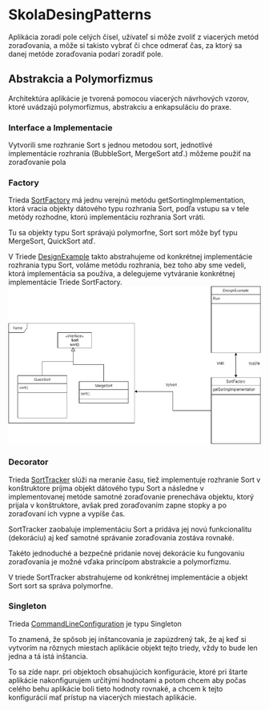 # SkolaDesingPatterns

Aplikácia zoradí pole celých čísel, užívateľ si môže zvoliť z viacerých metód zoraďovania, a môže si takisto vybrať či chce odmerať čas, za ktorý sa danej metóde zoraďovania podarí zoradiť pole.

## Abstrakcia a Polymorfizmus

Architektúra aplikácie je tvorená pomocou viacerých návrhových vzorov, ktoré uvádzajú polymorfizmus, abstrakciu a enkapsuláciu do praxe.

### Interface a Implementacie

Vytvorili sme rozhranie Sort s jednou metodou sort, jednotlivé implementácie rozhrania (BubbleSort, MergeSort atď.) môžeme použiť na zoraďovanie pola 

### Factory

Trieda [SortFactory](https://github.com/Jozef63/SkolaDesingPatterns/blob/master/src/sk/euba/tajj/cviko/sort/SortFactory.java) má jednu verejnú metódu getSortingImplementation, 
ktorá vracia objekty dátového typu rozhrania Sort, podľa vstupu sa v tele metódy rozhodne, ktorú implementáciu rozhrania Sort vráti.

Tu sa objekty typu Sort správajú polymorfne, Sort sort môže byť typu MergeSort, QuickSort atď.

V Triede [DesignExample](https://github.com/Jozef63/SkolaDesingPatterns/blob/master/src/sk/euba/tajj/cviko/DesignExample.java) takto abstrahujeme od konkrétnej implementácie 
rozhrania typu Sort, voláme metódu rozhrania, bez toho aby sme vedeli, ktorá implementácia sa používa, a delegujeme vytváranie konkrétnej implementácie Triede SortFactory. 
![alt text](https://github.com/Jozef63/SkolaDesingPatterns/blob/master/Untitled%20Diagram.jpg)


### Decorator

Trieda [SortTracker](https://github.com/Jozef63/SkolaDesingPatterns/blob/master/src/sk/euba/tajj/cviko/sort/SortTracker.java) slúži na meranie času, tiež implementuje rozhranie Sort
v konštruktore príjma objekt dátového typu Sort a následne v implementovanej metóde samotné zoraďovanie prenecháva objektu, ktorý prijala v konštruktore, avšak pred zoraďovaním zapne stopky
a po zoraďovaní ich vypne a vypíše čas.

SortTracker zaobaluje implementáciu Sort a pridáva jej novú funkcionalitu (dekoráciu) aj keď samotné správanie zoraďovania zostáva rovnaké.

Takéto jednoduché a bezpečné pridanie novej dekorácie ku fungovaniu zoraďovania je možné vďaka princípom abstrakcie a polymorfizmu. 

V triede SortTracker abstrahujeme od konkrétnej implementácie a objekt Sort sort sa správa polymorfne.

### Singleton

Trieda [CommandLineConfiguration](https://github.com/Jozef63/SkolaDesingPatterns/blob/master/src/sk/euba/tajj/cviko/configuration/CommandLineConfiguration.java) je typu Singleton

To znamená, že spôsob jej inštancovania je zapúzdrený tak, že aj keď si vytvorím na rôznych miestach aplikácie objekt tejto triedy, vždy to bude len jedna a tá istá inštancia.

To sa zíde napr. pri objektoch obsahujúcich konfigurácie, ktoré pri štarte aplikácie nakonfigurujem určitými hodnotami a potom chcem aby počas celého behu aplikácie boli tieto hodnoty rovnaké,
a chcem k tejto konfigurácií mať prístup na viacerých miestach aplikácie.
